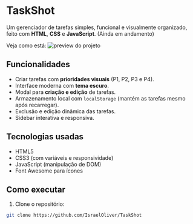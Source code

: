 # TaskShot

Um gerenciador de tarefas simples, funcional e visualmente organizado, feito com **HTML**, **CSS** e **JavaScript**. (Ainda em andamento)

Veja como está: ![preview do projeto](https://raw.githubusercontent.com/IsraelOliver/TaskShot/main/assets/demo.gif)

## Funcionalidades

- Criar tarefas com **prioridades visuais** (P1, P2, P3 e P4).
- Interface moderna com **tema escuro**.
- Modal para **criação e edição** de tarefas.
- Armazenamento local com `localStorage` (mantém as tarefas mesmo após recarregar).
- Exclusão e edição dinâmica das tarefas.
- Sidebar interativa e responsiva.

## Tecnologias usadas

- HTML5
- CSS3 (com variáveis e responsividade)
- JavaScript (manipulação de DOM)
- Font Awesome para ícones

## Como executar

1. Clone o repositório:
```bash
git clone https://github.com/IsraelOliver/TaskShot
